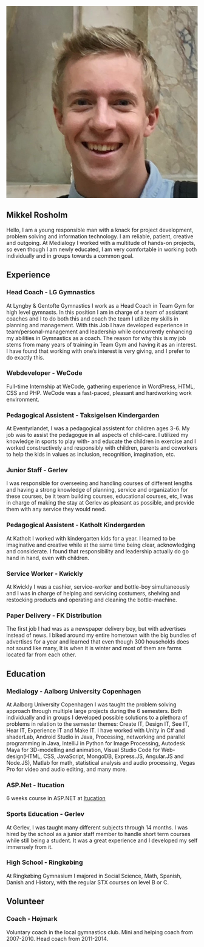 ![Image](photo.png)

## Mikkel Rosholm

Hello, I am a young responsible man with a knack for project development, problem solving and information technology. I am reliable, patient, creative and outgoing. At Medialogy I worked with a multitude of hands-on projects, so even though I am newly educated, I am very comfortable in working both individually and in groups towards a common goal.

## Experience

### Head Coach - LG Gymnastics

At Lyngby & Gentofte Gymnastics I work as a Head Coach in Team Gym for high level gymnasts. In this position I am in charge of a team of assistant coaches and I to do both this and coach the team I utilize my skills in planning and management. With this Job I have developed experience in team/personal-management and leadership while concurrently enhancing my abilities in Gymnastics as a coach. The reason for why this is my job stems from many years of training in Team Gym and having it as an interest. I have found that working with one’s interest is very giving, and I prefer to do exactly this.

### Webdeveloper - WeCode

Full-time Internship at WeCode, gathering experience in WordPress, HTML, CSS and PHP. WeCode was a fast-paced, pleasant and hardworking work environment.

### Pedagogical Assistent - Taksigelsen Kindergarden

At Eventyrlandet, I was a pedagogical assistent for children ages 3-6. My job was to assist the pedagogue in all aspects of child-care. I utilized my knowledge in sports to play with- and educate the children in exercise and I worked constructively and responsibly with children, parents and coworkers to help the kids in values as inclusion, recognition, imagination, etc.

### Junior Staff - Gerlev

I was responsible for overseeing and handling courses of different lengths and having a strong knowledge of planning, service and organization for these courses, be it team building courses, educational courses, etc, I was in charge of making the stay at Gerlev as pleasant as possible, and provide them with any service they would need.

### Pedagogical Assistent - Katholt Kindergarden

At Katholt I worked with kindergarten kids for a year. I learned to be imaginative and creative while at the same time being clear, acknowledging and considerate. I found that responsibility and leadership actually do go hand in hand, even with children.

### Service Worker - Kwickly

At Kwickly I was a cashier, service-worker and bottle-boy simultaneously and I was in charge of helping and servicing costumers, shelving and restocking products and operating and cleaning the bottle-machine.

### Paper Delivery - FK Distribution

The first job I had was as a newspaper delivery boy, but with advertises instead of news. I biked around my entire hometown with the big bundles of advertises for a year and learned that even though 300 households does not sound like many, It is when it is winter and most of them are farms located far from each other.

## Education

### Medialogy - Aalborg University Copenhagen

At Aalborg University Copenhagen I was taught the problem solving approach through multiple large projects during the 6 semesters. Both individually and in groups I developed possible solutions to a plethora of problems in relation to the semester themes: Create IT, Design IT, See IT, Hear IT, Experience IT and Make IT. I have worked with Unity in C# and shaderLab, Android Studio in Java, Processing, networking and parallel programming in Java, IntelliJ in Python for Image Processing, Autodesk Maya for 3D-modelling and animation, Visual Studio Code for Web-design(HTML, CSS, JavaScript, MongoDB, Express.JS, Angular.JS and Node.JS), Matlab for math, statistical analysis and audio processing, Vegas Pro for video and audio editing, and many more.

### ASP.Net - Itucation

6 weeks course in ASP.NET at [Itucation](https://www.itucation.dk/kurser-for-ledige/asp-net-mvc-5-programmering/)

### Sports Education - Gerlev

At Gerlev, I was taught many different subjects through 14 months. I was hired by the school as a junior staff member to handle short term courses while still being a student. It was a great experience and I developed my self immensely from it.

### High School - Ringkøbing

At Ringkøbing Gymnasium I majored in Social Science, Math, Spanish, Danish and History, with the regular STX courses on level B or C.

## Volunteer

### Coach - Højmark

Voluntary coach in the local gymnastics club. Mini and helping coach from 2007-2010. Head coach from 2011-2014.
